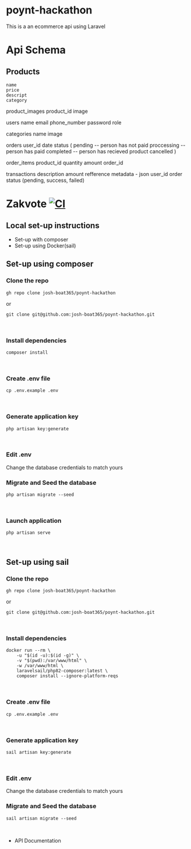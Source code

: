 # poynt-hackathon
This is a an ecommerce api using Laravel 

# Api Schema 
## Products
    name
    price
    descript
    category

product_images
   product_id
   image

users
 name
 email
 phone_number
 password
 role


categories
 name
 image

orders
 user_id
 date
 status ( pending -- person has not paid
 	  proccessing -- person has paid
 	  completed -- person has recieved product
 	  cancelled )
 	  
  

order_items
	product_id
	quantity
	amount
	order_id

transactions
	description
	amount
	refference
	metadata - json
	user_id
	order
	status (pending, success, failed)

# Zakvote [![CI](https://github.com/jjbofficial/zakvote/actions/workflows/laravel.yml/badge.svg?branch=main)](https://github.com/jjbofficial/zakvote/actions/workflows/laravel.yml)

## Local set-up instructions
* Set-up with composer
* Set-up using Docker(sail)


## Set-up using composer

### Clone the repo 
```
gh repo clone josh-boat365/poynt-hackathon
```
or

```
git clone git@github.com:josh-boat365/poynt-hackathon.git
```
<br>

### Install dependencies
```
composer install
```
<br>

### Create .env file
```
cp .env.example .env
```
<br>

### Generate application key
```
php artisan key:generate
```
<br>

### Edit .env 
Change the database credentials to match yours
<br>

### Migrate and Seed the database
```
php artisan migrate --seed
```
<br>


### Launch application
```
php artisan serve
```
<br>


## Set-up using sail

### Clone the repo 
```
gh repo clone josh-boat365/poynt-hackathon
```
or

```
git clone git@github.com:josh-boat365/poynt-hackathon.git
```
<br>

### Install dependencies
```
docker run --rm \
    -u "$(id -u):$(id -g)" \
    -v "$(pwd):/var/www/html" \
    -w /var/www/html \
    laravelsail/php82-composer:latest \
    composer install --ignore-platform-reqs
```
<br>

### Create .env file
```
cp .env.example .env
```
<br>

### Generate application key
```
sail artisan key:generate
```
<br>

### Edit .env 
Change the database credentials to match yours
<br>

### Migrate and Seed the database
```
sail artisan migrate --seed
```
<br>



* API Documentation 
